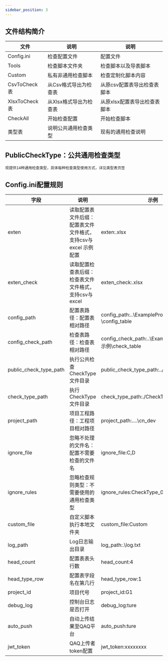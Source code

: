 ```yaml
---
sidebar_position: 3
---
```


## 文件结构简介
| 文件 | 说明 | 说明 |
| --- | --- | --- |
|Config.ini|检查配置文件|配置文件|		
|Tools|检查脚本文件夹|检查脚本以及导表脚本|
|Custom|私有非通用检查脚本|检查定制化脚本内容|
|CsvToCheck表|从Csv格式导出为检查表|从原csv配置表导出检查表脚本|
|XlsxToCheck表|从Xlsx格式导出为检查表|从原xlsx配置表导出检查表脚本|
|CheckAll|开始检查配置|开始检查脚本|
|类型表|说明公共通用检查类型|现有的通用检查说明|

## PublicCheckType：公共通用检查类型

    现提供14种通用检查类型，具体每种检查类型使用方式，详见类型表页签

## Config.ini配置规则			
| 字段 | 说明 | 示例 |
| --- | --- | --- |
|exten|读取配置表文件后缀：配置表文件文件格式，支持csv与excel	示例配置|	exten:.xlsx|
|exten_check|读取配置检查表后缀：检查表文件文件格式，支持csv与excel|		exten_check:.xlsx|
|config_path|配置表路径：配置表相对路径|		config_path:..\ExampleProject\配置示例\config_table|
|config_check_path|检查表路径：检查表相对路径|		config_check_path:..\ExampleProject\配置示例\check_table|
|public_check_type_path|执行公共检查CheckType文件目录|		public_check_type_path:../PublicCheckType|
|check_type_path|执行CheckType文件目录|		check_type_path:./CheckType|
|project_path|项目工程路径：工程项目相对路径|		project_path:..\..\cn_dev|
|ignore_file|忽略不处理的文件名：配置不需要检查的文件名|		ignore_file:C,D|
|ignore_rules|忽略检查规则类型：不需要使用的通用检查类型|		ignore_rules:CheckType_0|
|custom_file|自定义脚本执行本地文件夹|custom_file:Custom|
|log_path|Log日志输出目录|		log_path:.\log.txt|
|head_count|配置表表头行数|		head_count:4|
|head_type_row|配置表字段名在第几行|		head_type_row:1|
|project_id|项目代号|project_id:G1|
|debug_log|控制台日志是否打开|debug_log:ture|
|auto_push|自动上传结果至QAQ平台|auto_push:ture|
|jwt_token|QAQ上传者token配置|jwt_token:xxxxxxxx|